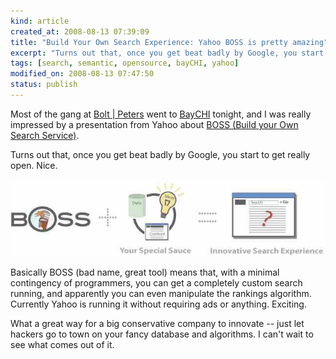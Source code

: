 ```yaml
--- 
kind: article
created_at: 2008-08-13 07:39:09
title: "Build Your Own Search Experience: Yahoo BOSS is pretty amazing"
excerpt: "Turns out that, once you get beat badly by Google, you start to get really open. Nice. "
tags: [search, semantic, opensource, bayCHI, yahoo]
modified_on: 2008-08-13 07:47:50
status: publish
---
```


Most of the gang at <a href="http://boltpeters.com/">Bolt | Peters</a> went to <a href="http://www.baychi.org/">BayCHI</a> tonight, and I was really impressed by a presentation from Yahoo about <a href="http://developer.yahoo.com/search/boss/">BOSS (Build your Own Search Service)</a>. 

Turns out that, once you get beat badly by Google, you start to get really open. Nice. 

<img src="/images/boss.jpg" alt="Yahoo BOSS" />

Basically BOSS (bad name, great tool) means that, with a minimal contingency of programmers, you can get a completely custom search running, and apparently you can even manipulate the rankings algorithm. Currently Yahoo is running it without requiring ads or anything. Exciting. 

What a great way for a big conservative company to innovate -- just let hackers go to town on your fancy database and algorithms. I can't wait to see what comes out of it. 
